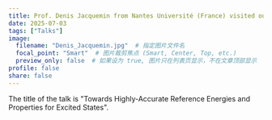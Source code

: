 ```yaml
---
title: Prof. Denis Jacquemin from Nantes Université (France) visited our group and gave a talk.
date: 2025-07-03
tags: ["Talks"]
image:
  filename: "Denis_Jacquemin.jpg"  # 指定图片文件名
  focal_point: "Smart"  # 图片裁剪焦点 (Smart, Center, Top, etc.)
  preview_only: false  # 如果设为 true, 图片只在列表页显示，不在文章顶部显示
profile: false
share: false
---
```


The title of the talk is "Towards Highly-Accurate Reference Energies
and Properties for Excited States".
<!--more-->

